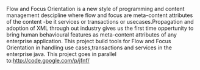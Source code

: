 Flow and Focus Orientation is a new style of programming and content management descipline where flow and focus are meta-content attributes of the content -be it services or transactions or usecases.Propagation and adoption of XML through out industry gives us the first time oppertunity to bring human behavioural features as meta-content attributes of any enterprise application. This project build tools for Flow and Focus Orientation in  handling use cases,transactions and services in the enterprise java. This project goes in parallel to:http://code.google.com/p/jfnf/